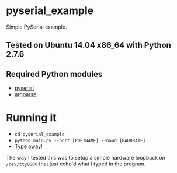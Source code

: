 # pyserial_example
Simple PySerial example.

## Tested on Ubuntu 14.04 x86_64 with Python 2.7.6

## Required Python modules
* [pyserial](https://pypi.python.org/pypi/pyserial)
* [argparse](https://pypi.python.org/pypi/argparse)

# Running it
* `cd pyserial_example`
* `python main.py --port [PORTNAME] --baud [BAUDRATE]`
* Type away!

The way I tested this was to setup a simple hardware loopback on `/dev/ttyUSB0` that just echo'd what I typed in the program.  



